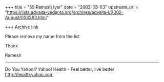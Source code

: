 +++
title = "59 Ramesh Iyer"
date = "2002-08-03"
upstream_url = "https://lists.advaita-vedanta.org/archives/advaita-l/2002-August/003383.html"

+++
[Archive link](https://lists.advaita-vedanta.org/archives/advaita-l/2002-August/003383.html)

Please remove my name from the list

Thanx

Ramesh

__________________________________________________
Do You Yahoo!?
Yahoo! Health - Feel better, live better
http://health.yahoo.com

